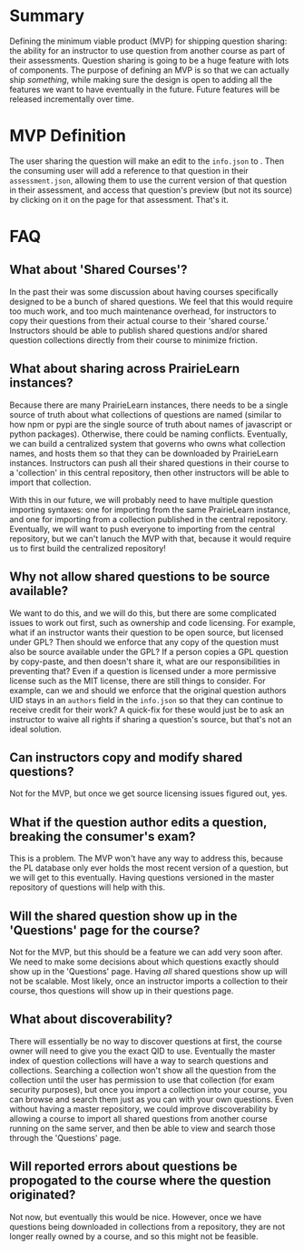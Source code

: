 # Summary
Defining the minimum viable product (MVP) for shipping question sharing: the ability for an instructor to use question from another course as part of their assessments. Question sharing is going to be a huge feature with lots of components. The purpose of defining an MVP is so that we can actually ship _something_, while making sure the design is open to adding all the features we want to have eventually in the future. Future features will be released incrementally over time.

# MVP Definition
The user sharing the question will make an edit to the `info.json` to . Then the consuming user will add a reference to that question in their `assessment.json`, allowing them to use the current version of that question in their assessment, and access that question's preview (but not its source) by clicking on it on the page for that assessment. That's it.

# FAQ

## What about 'Shared Courses'?
In the past their was some discussion about having courses specifically designed to be a bunch of shared questions. We feel that this would require too much work, and too much maintenance overhead, for instructors to copy their questions from their actual course to their 'shared course.' Instructors should be able to publish shared questions and/or shared question collections directly from their course to minimize friction.

## What about sharing across PrairieLearn instances?
Because there are many PrairieLearn instances, there needs to be a single source of truth about what collections of questions are named (similar to how npm or pypi are the single source of truth about names of javascript or python packages). Otherwise, there could be naming conflicts. Eventually, we can build a centralized system that governs who owns what collection names, and hosts them so that they can be downloaded by PrairieLearn instances. Instructors can push all their shared questions in their course to a 'collection' in this central repository, then other instructors will be able to import that collection.

With this in our future, we will probably need to have multiple question importing syntaxes: one for importing from the same PrairieLearn instance, and one for importing from a collection published in the central repository. Eventually, we will want to push everyone to importing from the central repository, but we can't lanuch the MVP with that, because it would require us to first build the centralized repository!

## Why not allow shared questions to be source available?
We want to do this, and we will do this, but there are some complicated issues to work out first, such as ownership and code licensing. For example, what if an instructor wants their question to be open source, but licensed under GPL? Then should we enforce that any copy of the question must also be source available under the GPL? If a person copies a GPL question by copy-paste, and then doesn't share it, what are our responsibilities in preventing that? Even if a question is licensed under a more permissive license such as the MIT license, there are still things to consider. For example, can we and should we enforce that the original question authors UID stays in an `authors` field in the `info.json` so that they can continue to receive credit for their work? A quick-fix for these would just be to ask an instructor to waive all rights if sharing a question's source, but that's not an ideal solution.

## Can instructors copy and modify shared questions?
Not for the MVP, but once we get source licensing issues figured out, yes.

## What if the question author edits a question, breaking the consumer's exam?
This is a problem. The MVP won't have any way to address this, because the PL database only ever holds the most recent version of a question, but we will get to this eventually. Having questions versioned in the master repository of questions will help with this.

## Will the shared question show up in the 'Questions' page for the course?
Not for the MVP, but this should be a feature we can add very soon after. We need to make some decisions about which questions exactly should show up in the 'Questions' page. Having _all_ shared questions show up will not be scalable. Most likely, once an instructor imports a collection to their course, thos questions will show up in their questions page.

## What about discoverability?
There will essentially be no way to discover questions at first, the course owner will need to give you the exact QID to use. Eventually the master index of question collections will have a way to search questions and collections. Searching a collection won't show all the question from the collection until the user has permission to use that collection (for exam security purposes), but once you import a collection into your course, you can browse and search them just as you can with your own questions. Even without having a master repository, we could improve discoverability by allowing a course to import all shared questions from another course running on the same server, and then be able to view and search those through the 'Questions' page.

## Will reported errors about questions be propogated to the course where the question originated?
Not now, but eventually this would be nice. However, once we have questions being downloaded in collections from a repository, they are not longer really owned by a course, and so this might not be feasible.